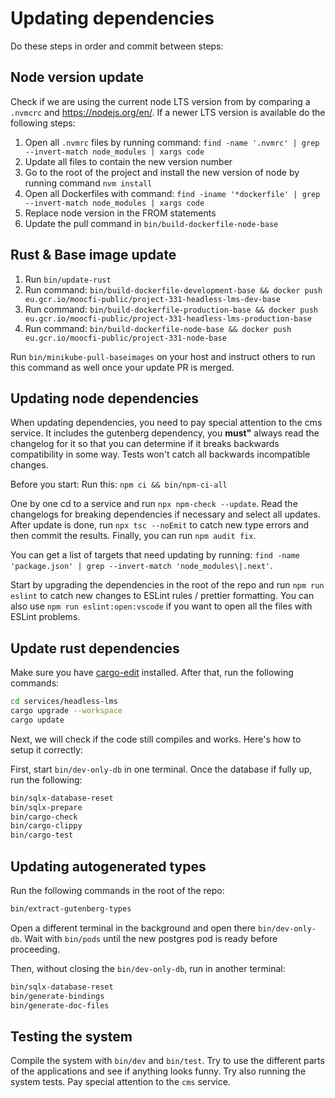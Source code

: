 # Updating dependencies

Do these steps in order and commit between steps:

## Node version update

Check if we are using the current node LTS version from by comparing a `.nvmcrc` and https://nodejs.org/en/. If a newer LTS version is available do the following steps:

1. Open all `.nvmrc` files by running command: `find -name '.nvmrc' | grep --invert-match node_modules | xargs code`
2. Update all files to contain the new version number
3. Go to the root of the project and install the new version of node by running command `nvm install`
4. Open all Dockerfiles with command: `find -iname '*dockerfile' | grep --invert-match node_modules | xargs code`
5. Replace node version in the FROM statements
6. Update the pull command in `bin/build-dockerfile-node-base`

## Rust & Base image update

1. Run `bin/update-rust`
2. Run command: `bin/build-dockerfile-development-base && docker push eu.gcr.io/moocfi-public/project-331-headless-lms-dev-base`
3. Run command: `bin/build-dockerfile-production-base && docker push eu.gcr.io/moocfi-public/project-331-headless-lms-production-base`
4. Run command: `bin/build-dockerfile-node-base && docker push eu.gcr.io/moocfi-public/project-331-node-base`

Run `bin/minikube-pull-baseimages` on your host and instruct others to run this command as well once your update PR is merged.

## Updating node dependencies

When updating dependencies, you need to pay special attention to the cms service. It includes the gutenberg dependency, you **must"** always read the changelog for it so that you can determine if it breaks backwards compatibility in some way. Tests won't catch all backwards incompatible changes.

Before you start: Run this: `npm ci && bin/npm-ci-all`

One by one cd to a service and run `npx npm-check --update`. Read the changelogs for breaking dependencies if necessary and select all updates. After update is done, run `npx tsc --noEmit` to catch new type errors and then commit the results. Finally, you can run `npm audit fix`.

You can get a list of targets that need updating by running: `find -name 'package.json' | grep --invert-match 'node_modules\|.next'`.

Start by upgrading the dependencies in the root of the repo and run `npm run eslint` to catch new changes to ESLint rules / prettier formatting. You can also use `npm run eslint:open:vscode` if you want to open all the files with ESLint problems.

## Update rust dependencies

Make sure you have [cargo-edit](https://github.com/killercup/cargo-edit) installed. After that, run the following commands:

```bash
cd services/headless-lms
cargo upgrade --workspace
cargo update
```

Next, we will check if the code still compiles and works. Here's how to setup it correctly:

First, start `bin/dev-only-db` in one terminal. Once the database if fully up, run the following:

```bash
bin/sqlx-database-reset
bin/sqlx-prepare
bin/cargo-check
bin/cargo-clippy
bin/cargo-test
```

## Updating autogenerated types

Run the following commands in the root of the repo:

```bash
bin/extract-gutenberg-types
```

Open a different terminal in the background and open there `bin/dev-only-db`. Wait with `bin/pods` until the new postgres pod is ready before proceeding.

Then, without closing the `bin/dev-only-db`, run in another terminal:

```bash
bin/sqlx-database-reset
bin/generate-bindings
bin/generate-doc-files
```

## Testing the system

Compile the system with `bin/dev` and `bin/test`. Try to use the different parts of the applications and see if anything looks funny. Try also running the system tests. Pay special attention to the `cms` service.
